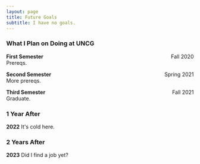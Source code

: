 ```yaml
---
layout: page
title: Future Goals
subtitle: I have no goals.
---
```


### What I Plan on Doing at UNCG
**First Semester** <span style="float: right; ">Fall 2020</span>  
Prereqs.

**Second Semester** <span style="float: right; ">Spring 2021</span>  
More prereqs.

**Third Semester** <span style="float: right; ">Fall 2021</span>  
Graduate.

### 1 Year After
**2022** <span style="float: right; "></span>
It's cold here.

### 2 Years After
**2023** <span style="float: right; "></span> 
Did I find a job yet?
